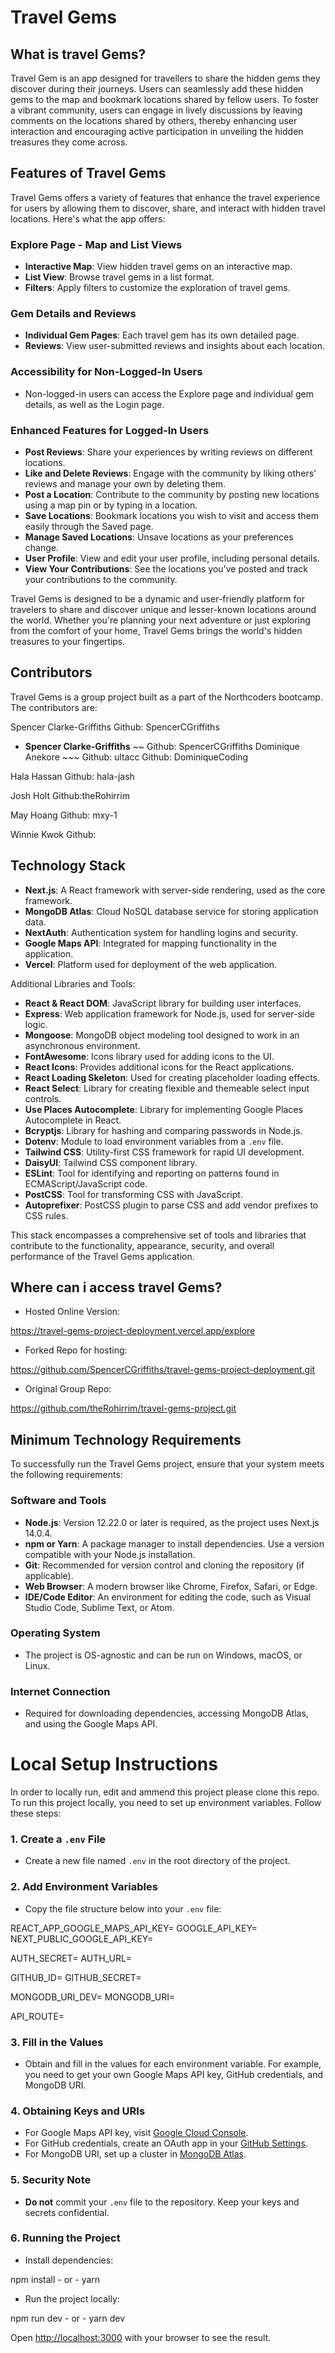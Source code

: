 # Travel Gems 


## What is travel Gems?
Travel Gem is an app designed for travellers to share the hidden gems they discover during their journeys. Users can seamlessly add these hidden gems to the map and bookmark locations shared by fellow users. To foster a vibrant community, users can engage in lively discussions by leaving comments on the locations shared by others, thereby enhancing user interaction and encouraging active participation in unveiling the hidden treasures they come across.



## Features of Travel Gems

Travel Gems offers a variety of features that enhance the travel experience for users by allowing them to discover, share, and interact with hidden travel locations. Here's what the app offers:

### Explore Page - Map and List Views
- **Interactive Map**: View hidden travel gems on an interactive map.
- **List View**: Browse travel gems in a list format.
- **Filters**: Apply filters to customize the exploration of travel gems.

### Gem Details and Reviews
- **Individual Gem Pages**: Each travel gem has its own detailed page.
- **Reviews**: View user-submitted reviews and insights about each location.

### Accessibility for Non-Logged-In Users
- Non-logged-in users can access the Explore page and individual gem details, as well as the Login page.

### Enhanced Features for Logged-In Users
- **Post Reviews**: Share your experiences by writing reviews on different locations.
- **Like and Delete Reviews**: Engage with the community by liking others' reviews and manage your own by deleting them.
- **Post a Location**: Contribute to the community by posting new locations using a map pin or by typing in a location.
- **Save Locations**: Bookmark locations you wish to visit and access them easily through the Saved page.
- **Manage Saved Locations**: Unsave locations as your preferences change.
- **User Profile**: View and edit your user profile, including personal details.
- **View Your Contributions**: See the locations you've posted and track your contributions to the community.

Travel Gems is designed to be a dynamic and user-friendly platform for travelers to share and discover unique and lesser-known locations around the world. Whether you're planning your next adventure or just exploring from the comfort of your home, Travel Gems brings the world's hidden treasures to your fingertips.




## Contributors
Travel Gems is a group project built as a part of the Northcoders bootcamp. The contributors are: 

Spencer Clarke-Griffiths Github: SpencerCGriffiths
- **Spencer Clarke-Griffiths** ~~ Github: SpencerCGriffiths
Dominique Anekore ~~~
Github: ultacc
Github: DominiqueCoding

Hala Hassan 
Github: hala-jash


Josh Holt
Github:theRohirrim


May Hoang
Github: mxy-1 

Winnie Kwok
Github: 	



## Technology Stack

- **Next.js**: A React framework with server-side rendering, used as the core framework.
- **MongoDB Atlas**: Cloud NoSQL database service for storing application data.
- **NextAuth**: Authentication system for handling logins and security.
- **Google Maps API**: Integrated for mapping functionality in the application.
- **Vercel**: Platform used for deployment of the web application.

Additional Libraries and Tools:

- **React & React DOM**: JavaScript library for building user interfaces.
- **Express**: Web application framework for Node.js, used for server-side logic.
- **Mongoose**: MongoDB object modeling tool designed to work in an asynchronous environment.
- **FontAwesome**: Icons library used for adding icons to the UI.
- **React Icons**: Provides additional icons for the React applications.
- **React Loading Skeleton**: Used for creating placeholder loading effects.
- **React Select**: Library for creating flexible and themeable select input controls.
- **Use Places Autocomplete**: Library for implementing Google Places Autocomplete in React.
- **Bcryptjs**: Library for hashing and comparing passwords in Node.js.
- **Dotenv**: Module to load environment variables from a `.env` file.
- **Tailwind CSS**: Utility-first CSS framework for rapid UI development.
- **DaisyUI**: Tailwind CSS component library.
- **ESLint**: Tool for identifying and reporting on patterns found in ECMAScript/JavaScript code.
- **PostCSS**: Tool for transforming CSS with JavaScript.
- **Autoprefixer**: PostCSS plugin to parse CSS and add vendor prefixes to CSS rules.

This stack encompasses a comprehensive set of tools and libraries that contribute to the functionality, appearance, security, and overall performance of the Travel Gems application.



## Where can i access travel Gems?

- Hosted Online Version:

https://travel-gems-project-deployment.vercel.app/explore

- Forked Repo for hosting: 

https://github.com/SpencerCGriffiths/travel-gems-project-deployment.git

- Original Group Repo: 

https://github.com/theRohirrim/travel-gems-project.git




## Minimum Technology Requirements

To successfully run the Travel Gems project, ensure that your system meets the following requirements:

### Software and Tools

- **Node.js**: Version 12.22.0 or later is required, as the project uses Next.js 14.0.4.
- **npm or Yarn**: A package manager to install dependencies. Use a version compatible with your Node.js installation.
- **Git**: Recommended for version control and cloning the repository (if applicable).
- **Web Browser**: A modern browser like Chrome, Firefox, Safari, or Edge.
- **IDE/Code Editor**: An environment for editing the code, such as Visual Studio Code, Sublime Text, or Atom.

### Operating System

- The project is OS-agnostic and can be run on Windows, macOS, or Linux.

### Internet Connection

- Required for downloading dependencies, accessing MongoDB Atlas, and using the Google Maps API.





# Local Setup Instructions

In order to locally run, edit and ammend this project please clone this repo. To run this project locally, you need to set up environment variables. Follow these steps:

### 1. Create a `.env` File

- Create a new file named `.env` in the root directory of the project.

### 2. Add Environment Variables

- Copy the file structure below into your `.env` file:

REACT_APP_GOOGLE_MAPS_API_KEY=
GOOGLE_API_KEY=
NEXT_PUBLIC_GOOGLE_API_KEY=

AUTH_SECRET=
AUTH_URL=

GITHUB_ID=
GITHUB_SECRET=

MONGODB_URI_DEV=
MONGODB_URI=

API_ROUTE=

### 3. Fill in the Values

- Obtain and fill in the values for each environment variable. For example, you need to get your own Google Maps API key, GitHub credentials, and MongoDB URI.

### 4. Obtaining Keys and URIs

- For Google Maps API key, visit [Google Cloud Console](https://console.cloud.google.com/).
- For GitHub credentials, create an OAuth app in your [GitHub Settings](https://github.com/settings/developers).
- For MongoDB URI, set up a cluster in [MongoDB Atlas](https://www.mongodb.com/cloud/atlas).

### 5. Security Note

- **Do not** commit your `.env` file to the repository. Keep your keys and secrets confidential.

### 6. Running the Project

- Install dependencies:

npm install - or - yarn

- Run the project locally:

npm run dev - or - yarn dev

Open [http://localhost:3000](http://localhost:3000) with your browser to see the result.




